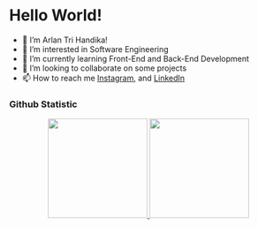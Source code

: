 # Hello World!
- 👋 I’m Arlan Tri Handika!
- 👀 I’m interested in Software Engineering
- 🌱 I’m currently learning Front-End and Back-End Development
- 💞️ I’m looking to collaborate on some projects
- 📫 How to reach me [Instagram](https://www.instagram.com/handika3arlan/), and [LinkedIn](https://www.linkedin.com/in/arlan-tri-handika/)

### Github Statistic
<p align="center">
<a href="https://github.com/arlanhandika">
  <img height="180em" src="https://github-readme-stats-eight-theta.vercel.app/api?username=arlanhandika&show_icons=true&theme=algolia&include_all_commits=true&count_private=true"/>
  <img height="180em" src="https://github-readme-stats-eight-theta.vercel.app/api/top-langs/?username=arlanhandika&layout=compact&theme=algolia"/>
</a>
</p>
